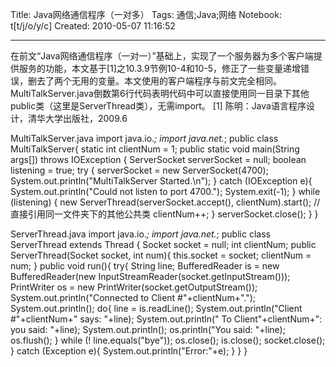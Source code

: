 Title: Java网络通信程序（一对多）
Tags: 通信;Java;网络
Notebook: t[t/j/o/y/c]
Created: 2010-05-07 11:16:52

------

在前文“Java网络通信程序（一对一）”基础上，实现了一个服务器为多个客户端提供服务的功能，本文基于[1]之10.3.9节例10-4和10-5，修正了一些变量递增错误，删去了两个无用的变量。本文使用的客户端程序与前文完全相同。 
MultiTalkServer.java倒数第6行代码表明代码中可以直接使用同一目录下其他public类（这里是ServerThread类），无需import。 
[1] 陈明：Java语言程序设计，清华大学出版社，2009.6 
 
 MultiTalkServer.java 
import java.io.*; 
import java.net.*; 
public class MultiTalkServer{ 
 static int clientNum = 1; 
 public static void main(String args[]) throws IOException { 
 ServerSocket serverSocket = null; 
 boolean listening = true; 
 try { 
  serverSocket = new ServerSocket(4700); 
  System.out.println("MultiTalkServer Started.\n"); 
 } 
 catch (IOException e){ 
  System.out.println("Could not listen to port 4700."); 
  System.exit(-1); 
 } 
 while (listening) { 
  new ServerThread(serverSocket.accept(), clientNum).start(); //直接引用同一文件夹下的其他公共类 
  clientNum++; 
 } 
 serverSocket.close(); 
 } 
} 
 
 ServerThread.java 
import java.io.*; 
import java.net.*; 
 public class ServerThread extends Thread { 
 Socket socket = null; 
 int clientNum; 
 public ServerThread(Socket socket, int num){ 
 this.socket = socket; 
 clientNum = num; 
 } 
 public void run(){ 
 try{ 
  String line; 
  BufferedReader is = new BufferedReader(new InputStreamReader(socket.getInputStream())); 
  PrintWriter os = new PrintWriter(socket.getOutputStream()); 
  System.out.println("Connected to Client #"+clientNum+"."); 
  System.out.println(); 
  do{ 
  line = is.readLine(); 
  System.out.println("Client #"+clientNum+" says: "+line); 
  System.out.println(" To Client"+clientNum+": you said: "+line); 
  System.out.println(); 
  os.println("You said: "+line); 
  os.flush(); 
  } while (! line.equals("bye")); 
  os.close(); 
  is.close(); 
  socket.close(); 
 } 
 catch (Exception e){ 
  System.out.println("Error:"+e); 
 } 
 } 
}